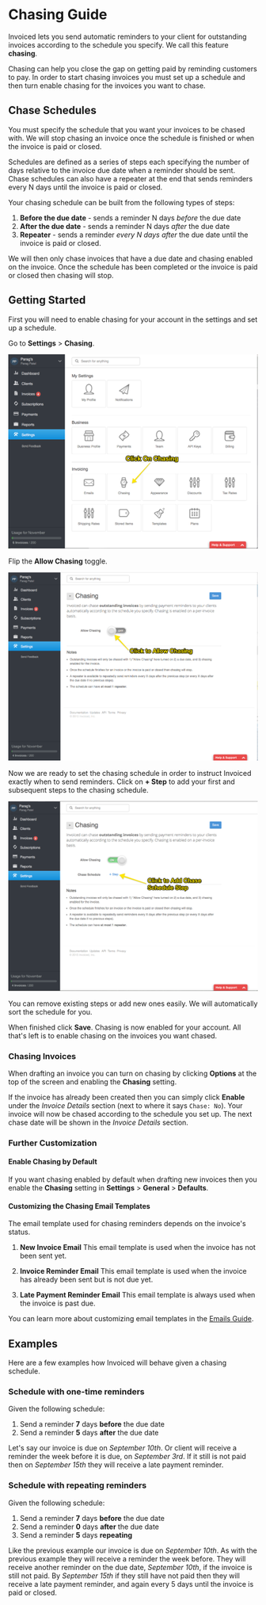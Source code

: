 # Chasing Guide

Invoiced lets you send automatic reminders to your client for outstanding invoices according to the schedule you specify. We call this feature **chasing**.

Chasing can help you close the gap on getting paid by reminding customers to pay. In order to start chasing invoices you must set up a schedule and then turn enable chasing for the invoices you want to chase.

## Chase Schedules

You must specify the schedule that you want your invoices to be chased with. We will stop chasing an invoice once the schedule is finished or when the invoice is paid or closed.

Schedules are defined as a series of steps each specifying the number of days relative to the invoice due date when a reminder should be sent. Chase schedules can also have a repeater at the end that sends reminders every N days until the invoice is paid or closed.

Your chasing schedule can be built from the following types of steps:

1. **Before the due date** - sends a reminder N days *before* the due date
2. **After the due date** - sends a reminder N days *after* the due date
3. **Repeater** - sends a reminder *every N days after* the due date until the invoice is paid or closed.

We will then only chase invoices that have a due date and chasing enabled on the invoice. Once the schedule has been completed or the invoice is paid or closed then chasing will stop.

## Getting Started

First you will need to enable chasing for your account in the settings and set up a schedule.

Go to **Settings** > **Chasing**.

![Invoice Settings Chasing](../img/invoice-setting-chasing.png)

Flip the **Allow Chasing** toggle.

![Invoice Settings Chasing Enable](../img/invoice-setting-chasing-enable.png)

Now we are ready to set the chasing schedule in order to instruct Invoiced exactly when to send reminders. Click on **+ Step** to add your first and subsequent steps to the chasing schedule.

![Invoice Settings Chasing Enable](../img/invoice-setting-chasing-add-step.png)

You can remove existing steps or add new ones easily. We will automatically sort the schedule for you.

When finished click **Save**. Chasing is now enabled for your account. All that's left is to enable chasing on the invoices you want chased.

### Chasing Invoices

When drafting an invoice you can turn on chasing by clicking **Options** at the top of the screen and enabling the **Chasing** setting.

If the invoice has already been created then you can simply click **Enable** under the *Invoice Details* section (next to where it says `Chase: No`). Your invoice will now be chased according to the schedule you set up. The next chase date will be shown in the *Invoice Details* section.

### Further Customization

#### Enable Chasing by Default

If you want chasing enabled by default when drafting new invoices then you enable the **Chasing** setting in **Settings** > **General** > **Defaults**.

#### Customizing the Chasing Email Templates

The email template used for chasing reminders depends on the invoice's status.

1. **New Invoice Email**
   This email template is used when the invoice has not been sent yet.

2. **Invoice Reminder Email**
   This email template is used when the invoice has already been sent but is not due yet.

3. **Late Payment Reminder Email**
   This email template is always used when the invoice is past due.

You can learn more about customizing email templates in the [Emails Guide](emails#customizing-email-templates).

## Examples

Here are a few examples how Invoiced will behave given a chasing schedule.

### Schedule with one-time reminders

Given the following schedule:

1. Send a reminder **7** days **before** the due date
2. Send a reminder **5** days **after** the due date

Let's say our invoice is due on *September 10th*. Or client will receive a reminder the week before it is due, on *September 3rd*. If it still is not paid then on *September 15th* they will receive a late payment reminder.

### Schedule with repeating reminders

Given the following schedule:

1. Send a reminder **7** days **before** the due date
1. Send a reminder **0** days **after** the due date
2. Send a reminder **5** days **repeating**

Like the previous example our invoice is due on *September 10th*. As with the previous example they will receive a reminder the week before. They will receive another reminder on the due date, *September 10th*, if the invoice is still not paid. By *September 15th* if they still have not paid then they will receive a late payment reminder, and again every 5 days until the invoice is paid or closed.
